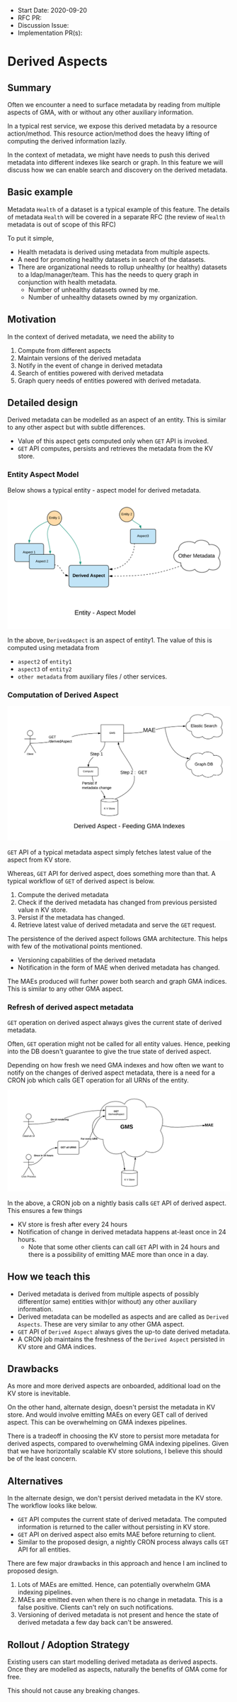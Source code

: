 - Start Date: 2020-09-20
- RFC PR: 
- Discussion Issue: 
- Implementation PR(s):

# Derived Aspects

## Summary

Often we encounter a need to surface metadata by reading from multiple aspects of GMA, with or without any other auxiliary information. 

In a typical rest service, we expose this derived metadata by a resource action/method. This resource action/method does the heavy lifting of computing the derived information lazily. 

In the context of metadata, we might have needs to push this derived metadata into different indexes like search or graph.
In this feature we will discuss how we can enable search and discovery on the derived metadata. 

## Basic example

Metadata `Health` of a dataset is a typical example of this feature. The details of metadata `Health` will be covered in a separate RFC (the review of `Health` metadata is out of scope of this RFC)

To put it simple,  
- Health metadata is derived using metadata from multiple aspects.
- A need for promoting healthy datasets in search of the datasets.
- There are organizational needs to rollup unhealthy (or healthy) datasets to a ldap/manager/team. This has the needs to query graph in conjunction with health metadata.
    - Number of unhealthy datasets owned by me.
    - Number of unhealthy datasets owned by my organization.

## Motivation
In the context of derived metadata, we need the ability to 
1. Compute from different aspects
2. Maintain versions of the derived metadata 
3. Notify in the event of change in derived metadata
4. Search of entities powered with derived metadata
5. Graph query needs of entities powered with derived metadata.  

## Detailed design

Derived metadata can be modelled as an aspect of an entity. 
This is similar to any other aspect but with subtle differences.

- Value of this aspect gets computed only when `GET` API is invoked. 
- `GET` API computes, persists and retrieves the metadata from the KV store.

### Entity Aspect Model

Below shows a typical entity - aspect model for derived metadata. 

![Derived Aspect Entity Aspect Model](Entity-Aspect-Model.png)
 
In the above, `DerivedAspect` is an aspect of entity1. The value of this is computed using metadata from 
- `aspect2` of `entity1`
- `aspect3` of `entity2`
- `other metadata` from auxiliary files / other services.

### Computation of Derived Aspect
 ![Derived Aspect powering index](Powering-Indexes.png)

`GET` API of a typical metadata aspect simply fetches latest value of the aspect from KV store.

Whereas, `GET` API for derived aspect, does something more than that. A typical workflow of `GET` of derived aspect is below.
 
1. Compute the derived metadata
2. Check if the derived metadata has changed from previous persisted value n KV store.
3. Persist if the metadata has changed.
4. Retrieve latest value of derived metadata and serve the `GET` request.
  
The persistence of the derived aspect follows GMA architecture. This helps with few of the motivational points mentioned. 
- Versioning capabilities of the derived metadata 
- Notification in the form of MAE when derived metadata has changed. 

The MAEs produced will furher power both search and graph GMA indices. This is similar to any other GMA aspect. 

### Refresh of derived aspect metadata
`GET` operation on derived aspect always gives the current state of derived metadata. 

Often, `GET` operation might not be called for all entity values. Hence, peeking into the DB doesn't guarantee to give the true state of derived aspect.
   
Depending on how fresh we need GMA indexes and how often we want to notify on the changes of derived aspect metadata, there is a need for a CRON job which calls GET operation for all URNs of the entity.  

 ![Backfill Derived Aspects](Backfill-Process.png)

In the above, a CRON job on a nightly basis calls `GET` API of derived aspect. This ensures a few things   
   - KV store is fresh after every 24 hours
   - Notification of change in derived metadata happens at-least once in 24 hours. 
       - Note that some other clients can call `GET` API with in 24 hours and there is a possibility of emitting MAE more than once in a day.

## How we teach this

- Derived metadata is derived from multiple aspects of possibly different(or same) entities with(or without) any other auxiliary information.  
- Derived metadata can be modelled as aspects and are called as `Derived Aspects`. These are very similar to any other GMA aspect.
- `GET` API of `Derived Aspect` always gives the up-to date derived metadata.
- A CRON job maintains the freshness of the `Derived Aspect` persisted in KV store and GMA indices.

## Drawbacks
 
As more and more derived aspects are onboarded, additional load on the KV store is inevitable.  

On the other hand, alternate design, doesn't persist the metadata in KV store. And would involve emitting MAEs on every GET call of derived aspect. This can be overwhelming on GMA indexes pipelines.

There is a tradeoff in choosing the KV store to persist more metadata for derived aspects, compared to overwhelming GMA indexing pipelines. Given that we have horizontally scalable KV store solutions, I believe this should be of the least concern. 

## Alternatives

In the alternate design, we don't persist derived metadata in the KV store. The workflow looks like below. 

- `GET` API computes the current state of derived metadata. The computed information is returned to the caller without persisting in KV store.  
- `GET` API on derived aspect also emits MAE before returning to client. 
- Similar to the proposed design, a nightly CRON process always calls `GET` API for all entities. 

There are few major drawbacks in this approach and hence I am inclined to proposed design. 
1. Lots of MAEs are emitted. Hence, can potentially overwhelm GMA indexing pipelines. 
2. MAEs are emitted even when there is no change in metadata. This is a false positive. Clients can't rely on such notifications.
3. Versioning of derived metadata is not present and hence the state of derived metadata a few day back can't be answered.

## Rollout / Adoption Strategy
Existing users can start modelling derived metadata as derived aspects. Once they are modelled as aspects, naturally the benefits of GMA come for free. 

This should not cause any breaking changes.